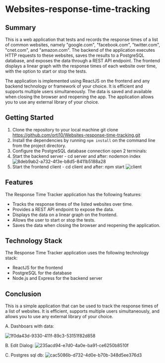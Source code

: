 # Websites-response-time-tracking

## Summary
This is a web application that tests and records the response times of a list of common websites, 
namely "google.com", "facebook.com", "twitter.com", "cnet.com", and "amazon.com". 
The backend of the application executes HTTP requests to these websites, 
saves the results to a PostgreSQL database, and exposes the data through a REST API endpoint. 
The frontend displays a linear graph with the response times of each website over time, with the option to start or stop the tests.

The application is implemented using ReactJS on the frontend and any backend technology or framework of your choice. 
It is efficient and supports multiple users simultaneously. 
The data is saved and available when closing the browser and reopening the app. 
The application allows you to use any external library of your choice.



## Getting Started
1. Clone the repository to your local machine 
git clone https://github.com/orti10/Websites-response-time-tracking.git
2. Install the dependencies by running `npm install` on the command line from the project directory.
3. Configure the PostgreSQL database connection
open 2 terminals:
1. Start the backend server - cd server and after: nodemon index
![8deb9ab2-a732-4f3e-b8d5-8411b5188a28](https://user-images.githubusercontent.com/44768171/223105083-87d2692f-8d74-44ba-b153-0596a4f9e889.jpg)
2. Start the frontend client - cd client and after: npm start
![client](https://user-images.githubusercontent.com/44768171/223104032-08b72d6d-fcd6-440a-b9ba-c2b58eae1ecf.jpg)

## Features 
The Response Time Tracker application has the following features:
* Tracks the response times of the listed websites over time.
* Provides a REST API endpoint to expose the data.
* Displays the data on a linear graph on the frontend.
* Allows the user to start or stop the tests.
* Saves the data when closing the browser and reopening the application.

## Technology Stack
The Response Time Tracker application uses the following technology stack:
* ReactJS for the frontend
* PostgreSQL for the database
* Node.js and Express for the backend server

## Conclusion
This is a simple application that can be used to track the response times of a list of websites. It is efficient, supports multiple users simultaneously, 
and allows you to use any external library of your choice.

A. Dashboars with data:

![1f0da43d-9330-411f-89c3-53151f82d858](https://user-images.githubusercontent.com/44768171/223106171-0e3a7688-db20-4223-b476-bbc4c6c9b7f3.jpg)

B. Edit Dialog:
![235acd94-e7d0-4a0e-ba91-ce6250b8510f](https://user-images.githubusercontent.com/44768171/223106348-58328b85-5b67-4d7c-8076-5b7ba8899285.jpg)

C. Postgres sql db:
![cac5086b-d732-4d0e-b70b-348d5ee376d3](https://user-images.githubusercontent.com/44768171/223106637-afd601c1-e00d-406a-8919-2daf30dd300b.jpg)


